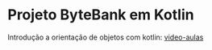 # Projeto ByteBank em Kotlin

Introdução a orientação de objetos com kotlin: [video-aulas](https://cursos.alura.com.br/course/kotlin-orientacao-objetos)


